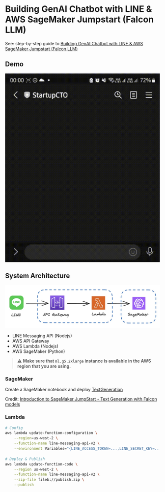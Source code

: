 # Building GenAI Chatbot with LINE & AWS SageMaker Jumpstart (Falcon LLM)

See: step-by-step guide to [Building GenAI Chatbot with LINE & AWS SageMaker Jumpstart (Falcon LLM)](https://medium.com/startupctopage/building-genai-chatbot-with-line-aws-sagemaker-23657e592e53)

## Demo

![Screenshot](screenshot.gif "Screenshot")


## System Architecture

![Architecture](architecture.jpg "Architecture")

- LINE Messaging API (Nodejs)
- AWS API Gateway
- AWS Lambda (Nodejs)
- AWS SageMaker (Python)

> :warning: **Make sure that `ml.g5.2xlarge` instance is available in the AWS region that you are using.**

### SageMaker

Create a SageMaker notebook and deploy [TextGeneration](sagemaker/text-generation.ipynb)

Credit: [Introduction to SageMaker JumpStart - Text Generation with Falcon models](https://github.com/aws/amazon-sagemaker-examples/blob/main/introduction_to_amazon_algorithms/jumpstart-foundation-models/text-generation-falcon.ipynb)


### Lambda

```sh
# Config
aws lambda update-function-configuration \
    --region=us-west-2 \
    --function-name line-messaging-api-v2 \
    --environment Variables="{LINE_ACCESS_TOKEN=...,LINE_SECRET_KEY=...,SYSTEM_PROMPT=...}"

# Deploy & Publish
aws lambda update-function-code \
    --region us-west-2 \
    --function-name line-messaging-api-v2 \
    --zip-file fileb://publish.zip \
    --publish
```
